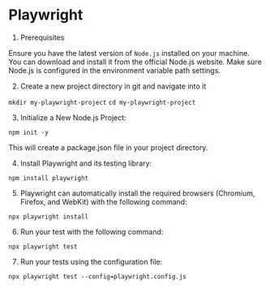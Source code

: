 # Playwright

1. Prerequisites

Ensure you have the latest version of `Node.js` installed on your machine. You can download and install it from the official Node.js website. Make sure Node.js is configured in the environment variable path settings.

2. Create a new project directory in git and navigate into it

`mkdir my-playwright-project`
`cd my-playwright-project`

3. Initialize a New Node.js Project:

`npm init -y`

This will create a package.json file in your project directory.

4. Install Playwright and its testing library:

`npm install playwright`

5. Playwright can automatically install the required browsers (Chromium, Firefox, and WebKit) with the following command:

`npx playwright install`

6. Run your test with the following command:

`npx playwright test`

7. Run your tests using the configuration file:

`npx playwright test --config=playwright.config.js`
